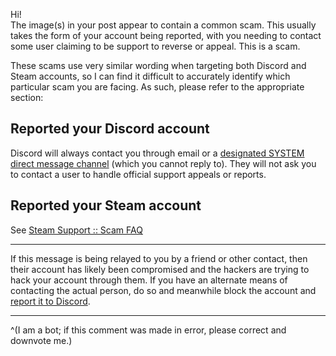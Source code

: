 Hi!   
The image(s) in your post appear to contain a common scam. This usually takes the form of your account being reported, with you needing to contact some user claiming to be support to reverse or appeal. This is a scam.

These scams use very similar wording when targeting both Discord and Steam accounts, so I can find it difficult to accurately identify which particular scam you are facing. As such, please refer to the appropriate section:

## Reported your Discord account

Discord will always contact you through email or a [designated SYSTEM direct message channel](https://support.discord.com/hc/articles/360036118732-Discord-System-Messages) (which you cannot reply to). They will not ask you to contact a user to handle official support appeals or reports. 

## Reported your Steam account

See [Steam Support :: Scam FAQ](https://help.steampowered.com/faqs/view/70E6-991B-233B-A37B)

- - -

If this message is being relayed to you by a friend or other contact, then their account has likely been compromised and the hackers are trying to hack your account through them. If you have an alternate means of contacting the actual person, do so and meanwhile block the account and [report it to Discord](https://dis.gd/howtoreport).

- - -

^(I am a bot; if this comment was made in error, please correct and downvote me.)